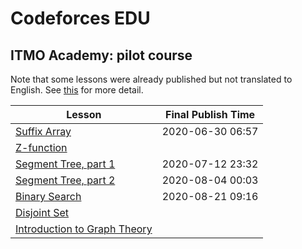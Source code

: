 # Codeforces EDU

## ITMO Academy: pilot course

Note that some lessons were already published but not translated to English. See [this](https://codeforces.com/edu/course/2?locale=ru) for more detail.

|Lesson|Final Publish Time|
|---|---|
|[Suffix Array](https://codeforces.com/blog/entry/79530)|2020-06-30 06:57|
|[Z-function](https://codeforces.com/edu/course/2/lesson/3/1/practice)||
|[Segment Tree, part 1](https://codeforces.com/blog/entry/80031)|2020-07-12 23:32|
|[Segment Tree, part 2](https://codeforces.com/blog/entry/80985)|2020-08-04 00:03|
|[Binary Search](https://codeforces.com/blog/entry/81729)|2020-08-21 09:16|
|[Disjoint Set](https://codeforces.com/edu/course/2/lesson/7/1/practice)||
|[Introduction to Graph Theory](https://codeforces.com/edu/course/2/lesson/8/1/practice)||
